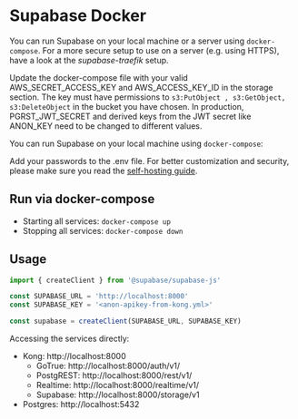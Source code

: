 # Supabase Docker

You can run Supabase on your local machine or a server using `docker-compose`.
For a more secure setup to use on a server (e.g. using HTTPS), have a look at the *supabase-traefik* setup.

Update the docker-compose file with your valid AWS_SECRET_ACCESS_KEY and AWS_ACCESS_KEY_ID in the storage section. The key must have permissions to `s3:PutObject , s3:GetObject, s3:DeleteObject` in the bucket you have chosen. 
In production, PGRST_JWT_SECRET and derived keys from the JWT secret like ANON_KEY need to be changed to different values. 

You can run Supabase on your local machine using `docker-compose`:

Add your passwords to the .env file.
For better customization and security, please make sure you read the [self-hosting guide](https://supabase.io/docs/guides/self-hosting#running-supabase).

## Run via docker-compose

- Starting all services: `docker-compose up`
- Stopping all services: `docker-compose down`

## Usage

```js
import { createClient } from '@supabase/supabase-js'

const SUPABASE_URL = 'http://localhost:8000'
const SUPABASE_KEY = '<anon-apikey-from-kong.yml>'

const supabase = createClient(SUPABASE_URL, SUPABASE_KEY)
```

Accessing the services directly:

- Kong: http://localhost:8000
  - GoTrue: http://localhost:8000/auth/v1/
  - PostgREST: http://localhost:8000/rest/v1/
  - Realtime: http://localhost:8000/realtime/v1/
  - Supabase: http://localhost:8000/storage/v1
- Postgres: http://localhost:5432

